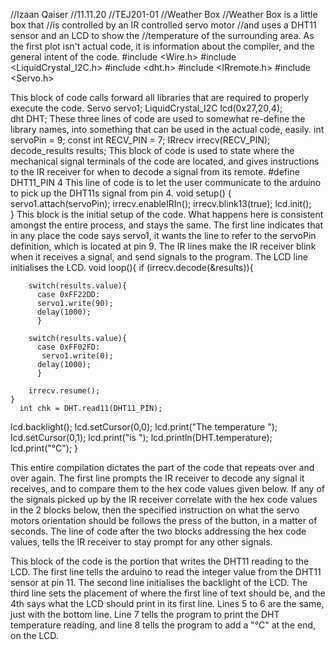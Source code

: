 //Izaan Qaiser
//11.11.20
//TEJ201-01
//Weather Box
//Weather Box is a little box that
//is controlled by an IR controlled servo motor
//and uses a DHT11 sensor and an LCD to show the 
//temperature of the surrounding area.
As the first plot isn't actual code, it is information about the compiler, and the general intent of the code.
#include <Wire.h> 
#include <LiquidCrystal_I2C.h>
#include <dht.h>
#include <IRremote.h>
#include <Servo.h>


This block of code calls forward all libraries that are required to properly execute the code. 
Servo servo1;
LiquidCrystal_I2C lcd(0x27,20,4);  
dht DHT;
These three lines of code are used to somewhat re-define the library names, into something that can be used in the actual code, easily. 
int servoPin = 9;
const int RECV_PIN = 7;
IRrecv irrecv(RECV_PIN);
decode_results results;
This block of code is used to state where the mechanical signal terminals of the code are located, and gives instructions to the IR receiver for when to decode a signal from its remote.
#define DHT11_PIN 4
This line of code is to let the user communicate to the arduino to pick up the DHT11s signal from pin 4.
void setup()
{
  servo1.attach(servoPin);
  irrecv.enableIRIn();
  irrecv.blink13(true);
  lcd.init();                      
}
This block is the initial setup of the code. What happens here is consistent amongst the entire process, and stays the same. The first line indicates that in any place the code says servo1, it wants the line to refer to the servoPin definition, which is located at pin 9. The IR lines make the IR receiver blink when it receives a signal, and send signals to the program. The LCD line initialises the LCD.
void loop(){
    if (irrecv.decode(&results)){

        switch(results.value){
          case 0xFF22DD: 
          servo1.write(90);
          delay(1000);
          }

        switch(results.value){
          case 0xFF02FD: 
           servo1.write(0);
          delay(1000);
          }

        irrecv.resume(); 
    }
      int chk = DHT.read11(DHT11_PIN);
  lcd.backlight();
  lcd.setCursor(0,0);
  lcd.print("The temperature ");
  lcd.setCursor(0,1);
  lcd.print("is ");
  lcd.println(DHT.temperature);
  lcd.print("°C");
}


This entire compilation dictates the part of the code that repeats over and over again. The first line prompts the IR receiver to decode any signal it receives, and to compare them to the hex code values given below. If any of the signals picked up by the IR receiver correlate with the hex code values in the 2 blocks below, then the specified instruction on what the servo motors orientation should be follows the press of the button, in a matter of seconds. The line of code after the two blocks addressing the hex code values, tells the IR receiver to stay prompt for any other signals. 



This block of the code is the portion that writes the DHT11 reading to the LCD. The first line tells the arduino to read the integer value from the DHT11 sensor at pin 11. The second line initialises the backlight of the LCD. The third line sets the placement of where the first line of text should be, and the 4th says what the LCD should print in its first line. Lines 5 to 6 are the same,  just with the bottom line.  Line 7 tells the program to print the DHT temperature reading, and line 8 tells the program to add a "°C" at the end, on the LCD. 


